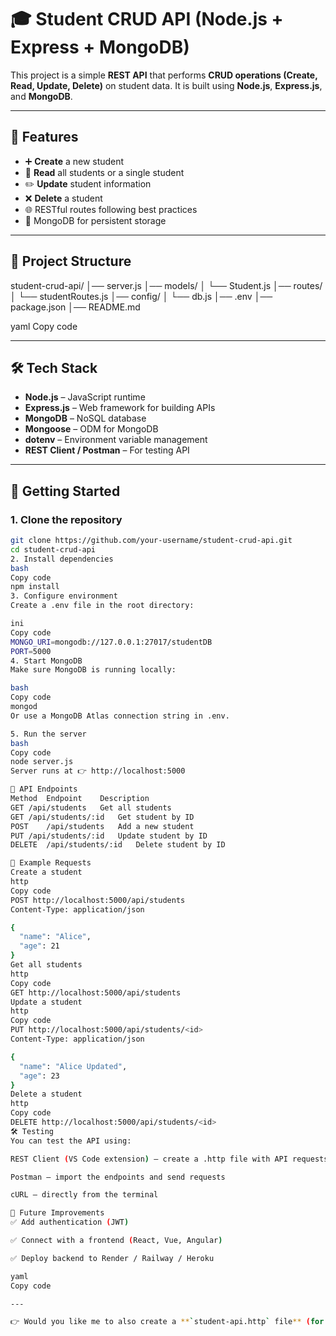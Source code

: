 # 🎓 Student CRUD API (Node.js + Express + MongoDB)

This project is a simple **REST API** that performs **CRUD operations (Create, Read, Update, Delete)** on student data. It is built using **Node.js**, **Express.js**, and **MongoDB**.

---

## 📌 Features
- ➕ **Create** a new student  
- 📖 **Read** all students or a single student  
- ✏️ **Update** student information  
- ❌ **Delete** a student  
- 🌐 RESTful routes following best practices  
- 💾 MongoDB for persistent storage  

---

## 📂 Project Structure
student-crud-api/
│── server.js
│── models/
│ └── Student.js
│── routes/
│ └── studentRoutes.js
│── config/
│ └── db.js
│── .env
│── package.json
│── README.md

yaml
Copy code

---

## 🛠️ Tech Stack
- **Node.js** – JavaScript runtime  
- **Express.js** – Web framework for building APIs  
- **MongoDB** – NoSQL database  
- **Mongoose** – ODM for MongoDB  
- **dotenv** – Environment variable management  
- **REST Client / Postman** – For testing API  

---

## 🚀 Getting Started

### 1. Clone the repository
```bash
git clone https://github.com/your-username/student-crud-api.git
cd student-crud-api
2. Install dependencies
bash
Copy code
npm install
3. Configure environment
Create a .env file in the root directory:

ini
Copy code
MONGO_URI=mongodb://127.0.0.1:27017/studentDB
PORT=5000
4. Start MongoDB
Make sure MongoDB is running locally:

bash
Copy code
mongod
Or use a MongoDB Atlas connection string in .env.

5. Run the server
bash
Copy code
node server.js
Server runs at 👉 http://localhost:5000

📡 API Endpoints
Method	Endpoint	Description
GET	/api/students	Get all students
GET	/api/students/:id	Get student by ID
POST	/api/students	Add a new student
PUT	/api/students/:id	Update student by ID
DELETE	/api/students/:id	Delete student by ID

🧪 Example Requests
Create a student
http
Copy code
POST http://localhost:5000/api/students
Content-Type: application/json

{
  "name": "Alice",
  "age": 21
}
Get all students
http
Copy code
GET http://localhost:5000/api/students
Update a student
http
Copy code
PUT http://localhost:5000/api/students/<id>
Content-Type: application/json

{
  "name": "Alice Updated",
  "age": 23
}
Delete a student
http
Copy code
DELETE http://localhost:5000/api/students/<id>
🛠️ Testing
You can test the API using:

REST Client (VS Code extension) – create a .http file with API requests

Postman – import the endpoints and send requests

cURL – directly from the terminal

📌 Future Improvements
✅ Add authentication (JWT)

✅ Connect with a frontend (React, Vue, Angular)

✅ Deploy backend to Render / Railway / Heroku

yaml
Copy code

---

👉 Would you like me to also create a **`student-api.http` file** (for VS Code REST Client) that matches these endpoints, so you can test them directly in VS Code with one click?